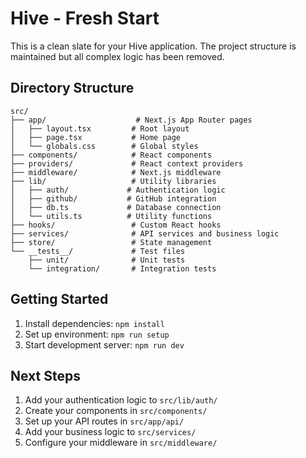 # Hive - Fresh Start

This is a clean slate for your Hive application. The project structure is maintained but all complex logic has been removed.

## Directory Structure

```
src/
├── app/                    # Next.js App Router pages
│   ├── layout.tsx         # Root layout
│   ├── page.tsx           # Home page
│   └── globals.css        # Global styles
├── components/            # React components
├── providers/             # React context providers
├── middleware/            # Next.js middleware
├── lib/                   # Utility libraries
│   ├── auth/             # Authentication logic
│   ├── github/           # GitHub integration
│   ├── db.ts             # Database connection
│   └── utils.ts          # Utility functions
├── hooks/                 # Custom React hooks
├── services/              # API services and business logic
├── store/                 # State management
└── __tests__/             # Test files
    ├── unit/              # Unit tests
    └── integration/       # Integration tests
```

## Getting Started

1. Install dependencies: `npm install`
2. Set up environment: `npm run setup`
3. Start development server: `npm run dev`

## Next Steps

1. Add your authentication logic to `src/lib/auth/`
2. Create your components in `src/components/`
3. Set up your API routes in `src/app/api/`
4. Add your business logic to `src/services/`
5. Configure your middleware in `src/middleware/` 